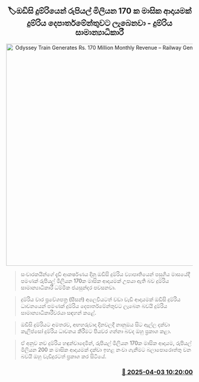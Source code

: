 <p align='center'><b><h2 align='center' title='Odyssey Train Generates Rs. 170 Million Monthly Revenue – Railway General Manager'>🏷ඔඩිසි දුම්රියෙන් රුපියල් මිලියන 170 ක මාසික ආදායමක් දුම්රිය දෙපාර්තමේන්තුවට ලැබෙනවා - දුම්රිය සාමාන්‍යාධිකාරී</h2></b></p>
<p align='center'><img src='https://helakuru.sgp1.cdn.digitaloceanspaces.com/esana/images/lib/ella-nine-archived.jpg' width='600' alt='Odyssey Train Generates Rs. 170 Million Monthly Revenue – Railway General Manager'></p>

> සංචාරකයින්ගේ දැඩි ආකර්ෂණය දිනූ ඔඩිසි දුම්රිය ව්‍යාපෘතියෙන් පසුගිය මාසයේදී පමණක් රුපියල් මිලියන 170ක මාසික ආදායමක් උපයා ඇති බව දුම්රිය සාමාන්‍යාධිකාරී ධම්මික ජයසුන්දර පවසනවා.

> දුම්රිය වාර ප්‍රවේශපත්‍ර (සීසන්) අලෙවියටත් වඩා වැඩි ආදායමක් ඔඩිසි දුම්රිය ධාවනයෙන් පමණක් දුම්රිය දෙපාර්තමේන්තුවට ලැබෙන බවයි දුම්රිය සාමාන්‍යාධිකාරීවරයා සඳහන් කළේ.

> ඔඩිසි දුම්රියට අමතරව, අඟහරුවාදා දිනවලදී නානුඔය සිට ඇල්ල දක්වා කැලිප්සෝ දුම්රිය ධාවනය කිරීමට පියවර ගන්නා බවද ඔහු ප්‍රකාශ කළා.

> ඒ අනුව නව දුම්රිය හඳුන්වාදෙමින්, රුපියල් මිලියන 170ක මාසික ආදායම, රුපියල් මිලියන 200 ක මාසික ආදායමක් දක්වා ඉහළ නංවා ගැනීමට බලාපොරොත්තු වන බවයි ඔහු වැඩිදුරටත් ප්‍රකාශ කර සිටියේ.



<h3 align='right'><a href='https://www.helakuru.lk/esana/p/108890/'>📅 2025-04-03 10:20:00</a></h3>
